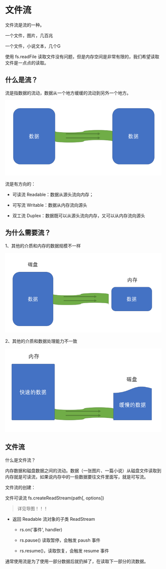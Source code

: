 # 文件流

文件流是流的一种。

一个文件，图片，几百兆

一个文件，小说文本，几个G

使用 fs.readFile 读取文件没有问题，但是内存空间是非常有限的，我们希望读取文件是一点点的读取。

## 什么是流？

流是指数据的流动，数据从一个地方缓缓的流动到另外一个地方。

![alt text](image.png)

流是有方向的：

- 可读流 Readable：数据从源头流向内存；

- 可写流 Writable：数据从内存流向源头

- 双工流 Duplex：数据既可以从源头流向内存，又可以从内存流向源头

## 为什么需要流？

1、其他的介质和内存的数据规模不一样

![alt text](image-1.png)

2、其他的介质和数据处理能力不一致

![alt text](image-2.png)

## 文件流

什么是文件流？

内存数据和磁盘数据之间的流动。数据（一张图片、一篇小说）从磁盘文件读取到内存就是可读流，如果说内存中的一些数据要往文件里面写，就是可写流。

文件流的创建：

文件可读流 fs.createReadStream(path[, options])

> 详见导图！！！

- 返回 Readable 流对象的子类 ReadStream

    - rs.on('事件', handler)

    - rs.pause() 读取暂停，会触发 paush 事件

    - rs.resume()，读取恢复，会触发 resume 事件

通常使用流是为了使用一部分数据后就扔掉了，在读取下一部分的流数据。